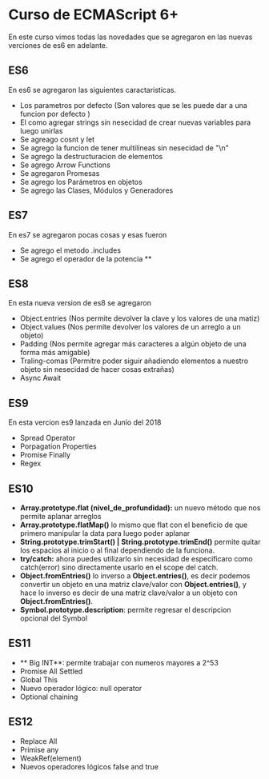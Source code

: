 # Curso de ECMAScript 6+
En este curso vimos todas las novedades que se agregaron en las nuevas verciones de es6 en adelante.

## ES6
En es6 se agregaron las siguientes caractaristicas.

- Los parametros por defecto (Son valores que se les puede dar a una funcion por defecto )
- El como agregar strings sin nesecidad de crear nuevas variables para luego unirlas
- Se agreago cosnt  y let
- Se agrego la funcion de tener multilíneas sin nesecidad de "\n"
- Se agrego la destructuracion de elementos
- Se agrego Arrow Functions
- Se agregaron Promesas
- Se agrego los Parámetros en objetos
- Se agrego las Clases, Módulos y Generadores

## ES7
En es7 se agregaron pocas cosas y esas fueron

- Se agrego el metodo .includes
- Se agrego el operador de la potencia **

## ES8
En esta nueva version de es8 se agregaron

- Object.entries (Nos permite devolver la clave y los valores de una matiz)
- Object.values (Nos permite devolver los valores de un arreglo a un objeto)
- Padding (Nos permite agregar más caracteres a algún objeto de una forma más amigable)
- Traling-comas (Permitre poder siguir añadiendo elementos a nuestro objeto sin nesecidad de hacer cosas extrañas)
- Async Await

## ES9
En esta vercion es9 lanzada en Junio del 2018

- Spread Operator
- Porpagation Properties
- Promise Finally
- Regex

## ES10

- **Array.prototype.flat (nivel_de_profundidad):** un nuevo método que nos permite aplanar arreglos
- **Array.prototype.flatMap()** lo mismo que flat con el beneficio de que primero manipular la data para luego poder aplanar
- **String.prototype.trimStart() | String.prototype.trimEnd()** permite quitar los espacios al inicio o al final dependiendo de la funciona.
- **try/catch:** ahora puedes utilizarlo sin necesidad de especificaro como catch(error) sino directamente usarlo en el scope del catch.
- **Object.fromEntries()** lo inverso a **Object.entries()**, es decir podemos convertir un objeto en una matriz clave/valor con **Object.entries()**, y hace lo inverso es decir de una matriz clave/valor a un objeto con **Object.fromEntries()**.
- **Symbol.prototype.description**: permite regresar el descripcion opcional del Symbol

## ES11

- ** Big INT**: permite trabajar con numeros mayores a 2^53
- Promise All Settled
- Global This
- Nuevo operador lógico: null operator
- Optional chaining

## ES12

- Replace All
- Primise any
- WeakRef(element)
- Nuevos operadores lógicos false and true

